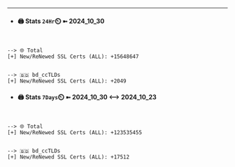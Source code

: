 

---
- #### 🖨️ **Stats** `24Hr`⏲️ ➼ 2024_10_30
```console


--> 🌐 Total
[+] New/ReNewed SSL Certs (ALL): +15648647


--> 🇧🇩 bd_ccTLDs
[+] New/ReNewed SSL Certs (ALL): +2049

```

- #### 🖨️ **Stats** `7Days`⏲️ ➼ 2024_10_30 <--> 2024_10_23
```console


--> 🌐 Total
[+] New/ReNewed SSL Certs (ALL): +123535455


--> 🇧🇩 bd_ccTLDs
[+] New/ReNewed SSL Certs (ALL): +17512

```


